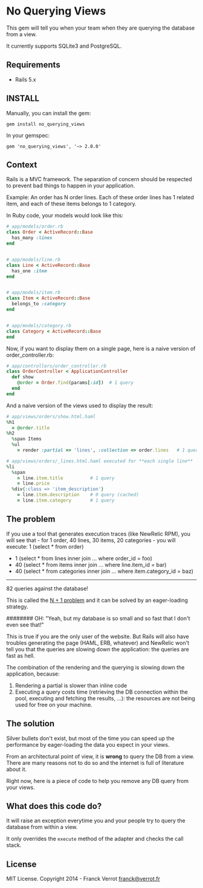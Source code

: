 # No Querying Views

This gem will tell you when your team when they are querying the
database from a view.

It currently supports SQLite3 and PostgreSQL.


## Requirements

* Rails 5.x

## INSTALL

Manually, you can install the gem:

    gem install no_querying_views

In your gemspec:

    gem 'no_querying_views', '~> 2.0.0'


## Context

Rails is a MVC framework. The separation of concern should be respected
to prevent bad things to happen in your application.

Example: An order has N order lines. Each of these order lines has 1
related item, and each of these items belongs to 1 category.

In Ruby code, your models would look like this:

```ruby
# app/models/order.rb
class Order < ActiveRecord::Base
  has_many :lines
end


# app/models/line.rb
class Line < ActiveRecord::Base
  has_one :item
end


# app/models/item.rb
class Item < ActiveRecord::Base
  belongs_to :category
end


# app/models/category.rb
class Category < ActiveRecord::Base
end
```

Now, if you want to display them on a single page, here is a naive version of
order_controller.rb:

```ruby
# app/controllers/order_controller.rb
class OrderController < ApplicationController
  def show
    @order = Order.find(params[:id])  # 1 query
  end
end
```

And a naive version of the views used to display the result:

```ruby
# app/views/orders/show.html.haml
%h1
  = @order.title
%h2
  %span Items
  %ul
    = render :partial => 'lines', :collection => order.lines   # 1 query, so far: 2 queries

# app/views/orders/_lines.html.haml executed for **each single line**
%li
  %span
    = line.item.title          # 1 query
    = line.price
  %div{:class => 'item_description'}
    = line.item.description    # 0 query (cached)
    = line.item.category       # 1 query
```

## The problem

If you use a tool that generates execution traces (like NewRelic RPM),
you will see that - for 1 order, 40 lines, 30 items, 20 categories - you will
execute:
   1 (select * from order)
+  1 (select * from lines inner join ... where order_id = foo)
+ 40 (select * from items inner join ... where line.item_id = bar)
+ 40 (select * from categories inner join ... where item.category_id = baz)
 ----
  82 queries against the database!

This is called the [N + 1 problem](http://guides.rubyonrails.org/active_record_querying.html#eager-loading-associations) and it can be solved by an eager-loading strategy.

######## OH: "Yeah, but my database is so small and so fast that I don't even see that!"

This is true if you are the only user of the website.  But Rails will also have
troubles generating the page (HAML, ERB, whatever) and NewRelic won't tell you
that the queries are slowing down the application: the queries are fast as
hell.

The combination of the rendering and the querying is slowing down the application, because:

  1. Rendering a partial is slower than inline code
  2. Executing a query costs time (retrieving the DB connection within
     the pool, executing and fetching the results, ...): the resources
     are not being used for free on your machine.

## The solution

Silver bullets don't exist, but most of the time you can speed up the
performance by eager-loading the data you expect in your views.

From an architectural point of view, it is **wrong** to query the DB
from a view. There are many reasons not to do so and the internet is
full of literature about it.

Right now, here is a piece of code to help you remove any DB query from your
views.

## What does this code do?

It will raise an exception everytime you and your people try to query the
database from within a view.

It only overrides the ``execute`` method of the adapter and checks the
call stack.

## License

MIT License. Copyright 2014 - Franck Verrot <franck@verrot.fr>
